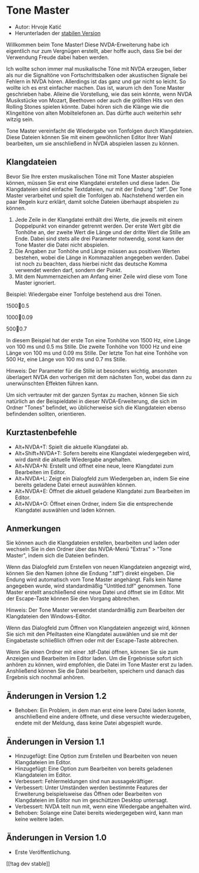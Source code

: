 # Tone Master #

* Autor: Hrvoje Katić
* Herunterladen der [stabilen Version][1]

Willkommen beim Tone Master! Diese NVDA-Erweiterung habe ich eigentlich nur
zum Vergnügen erstellt, aber hoffe auch, dass Sie bei der Verwendung Freude
dabei haben werden.

Ich wollte schon immer mal musikalische Töne mit NVDA erzeugen, lieber als
nur die Signaltöne von Fortschrittsbalken oder akustischen Signale bei
Fehlern in NVDA hören. Allerdings ist das ganz und gar nicht so leicht. So
wollte ich es erst einfacher machen. Das ist, warum ich den Tone Master
geschrieben habe. Alleine die Vorstellung, wie das sein könnte, wenn NVDA
Musikstücke von Mozart, Beethoven oder auch die größten Hits von den Rolling
Stones spielen könnte. Dabei hören sich die Klänge wie die Klingeltöne von
alten Mobiltelefonen an. Das dürfte auch weiterhin sehr witzig sein.

Tone Master vereinfacht die Wiedergabe von Tonfolgen durch
Klangdateien. Diese Dateien können Sie mit einem gewöhnlichen Editor Ihrer
Wahl bearbeiten, um sie anschließend in NVDA abspielen lassen zu können.

## Klangdateien

Bevor Sie Ihre ersten musikalischen Töne mit Tone Master abspielen können,
müssen Sie erst eine Klangdatei erstellen und diese laden. Die Klangdateien
sind einfache Textdateien, nur mit der Endung ".tdf". Der Tone Master
verarbeitet und spielt die Tonfolgen ab. Nachstehend werden ein paar Regeln
kurz erklärt, damit solche Dateien überhaupt abspielen zu können.

1. Jede Zeile in der Klangdatei enthält drei Werte, die jeweils mit einem
   Doppelpunkt von einander getrennt werden. Der erste Wert gibt die Tonhöhe
   an, der zweite Wert die Länge und der dritte Wert die Stille am
   Ende. Dabei sind stets alle drei Parameter notwendig, sonst kann der Tone
   Master die Datei nicht abspielen.
2. Die Angaben zur Tonhöhe und Länge müssen aus positiven Werten bestehen,
   wobei die Länge in Kommazahlen angegeben werden. Dabei ist noch zu
   beachten, dass hierbei nicht das deutsche Komma verwendet werden darf,
   sondern der Punkt.
3. Mit dem Nummernzeichen am Anfang einer Zeile wird diese vom Tone Master
   ignoriert.

Beispiel: Wiedergabe einer Tonfolge bestehend aus drei Tönen.

1500:100:0.5

1000:100:0.09

500:100:0.7

In diesem Beispiel hat der erste Ton eine Tonhöhe von 1500 Hz, eine Länge
von 100 ms und 0.5 ms Stille. Die zweite Tonhöhe von 1000 Hz und eine Länge
von 100 ms und 0.09 ms Stille. Der letzte Ton hat eine Tonhöhe von 500 Hz,
eine Länge von 100 ms und 0.7 ms Stille.

Hinweis: Der Parameter für die Stille ist besonders wichtig, ansonsten
überlagert NVDA  den vorherigen mit dem nächsten Ton, wobei das dann zu
unerwünschten Effekten führen kann.

Um sich vertrauter mit der ganzen Syntax zu machen, können Sie sich
natürlich an der Beispieldatei in dieser NVDA-Erweiterung, die sich im
Ordner "Tones" befindet, wo üblicherweise sich die Klangdateien ebenso
befindenden sollten, orientieren.

## Kurztastenbefehle

* Alt+NVDA+T: Spielt die aktuelle Klangdatei ab.
* Alt+Shift+NVDA+T: Sofern bereits eine Klangdatei wiedergegeben wird, wird
  damit die aktuelle Wiedergabe angehalten.
* Alt+NVDA+N: Erstellt und öffnet eine neue, leere Klangdatei zum Bearbeiten
  im Editor.
* Alt+NVDA+L: Zeigt ein Dialogfeld zum Wiedergeben an, indem Sie eine
  bereits geladene Datei erneut auswählen können.
* Alt+NVDA+E: Öffnet die aktuell geladene Klangdatei zum Bearbeiten im
  Editor.
* Alt+NVDA+O: Öffnet einen Ordner, indem Sie die entsprechende Klangdatei
  auswählen und laden können.

## Anmerkungen

Sie können auch die Klangdateien erstellen, bearbeiten und laden oder
wechseln Sie in den Ordner über das NVDA-Menü "Extras" > "Tone Master",
indem sich die Dateien befinden.

Wenn das Dialogfeld zum Erstellen von neuen Klangdateien angezeigt wird,
können Sie den Namen (ohne die Endung ".tdf") direkt eingeben. Die Endung
wird automatisch vom Tone Master angehängt. Falls kein Name angegeben wurde,
wird standardmäßig "Untitled.tdf" genommen. Tone Master erstellt
anschließend eine neue Datei und öffnet sie im Editor. Mit der Escape-Taste
können Sie den Vorgang abbrechen.

Hinweis: Der Tone Master verwendet standardmäßig zum Bearbeiten der
Klangdateien den Windows-Editor.

Wenn das Dialogfeld zum Öffnen von Klangdateien angezeigt wird, können Sie
sich mit den Pfeiltasten eine Klangdatei auswählen und sie mit der
Eingabetaste schließlich öffnen oder mit der Escape-Taste abbrechen.

Wenn Sie einen Ordner mit einer .tdf-Datei öffnen, können Sie sie zum
Anzeigen und Bearbeiten im Editor laden. Um die Ergebnisse sofort sich
anhören zu können, wird empfohlen, die Datei im Tone Master erst zu
laden. Anshließend können Sie die Datei bearbeiten, speichern und danach das
Ergebnis sich nochmal anhören.

## Änderungen in Version 1.2

* Behoben: Ein Problem, in dem man erst eine leere Datei laden konnte,
  anschließend eine andere öffnete, und diese versuchte wiederzugeben,
  endete mit der Meldung, dass keine Datei abgespielt wurde.

## Änderungen in Version 1.1

* Hinzugefügt: Eine Option zum Erstellen und Bearbeiten von neuen
  Klangdateien im Editor.
* Hinzugefügt: Eine Option zum Bearbeiten von bereits geladenen Klangdateien
  im Editor.
* Verbessert: Fehlermeldungen sind nun aussagekräftiger.
* Verbessert: Unter Umständen werden bestimmte Features der Erweiterung
  beispielsweise das Öffnen oder Bearbeiten von Klangdateien im Editor nun
  im geschüttzen Desktop untersagt.
* Verbessert: NVDA teilt nun mit, wenn eine Wiedergabe angehalten wird.
* Behoben: Solange eine Datei bereits wiedergegeben wird, kann man keine
  weitere laden.

## Änderungen in Version 1.0

* Erste Veröffentlichung.

[[!tag dev stable]]

[1]: http://addons.nvda-project.org/files/get.php?file=tmast
